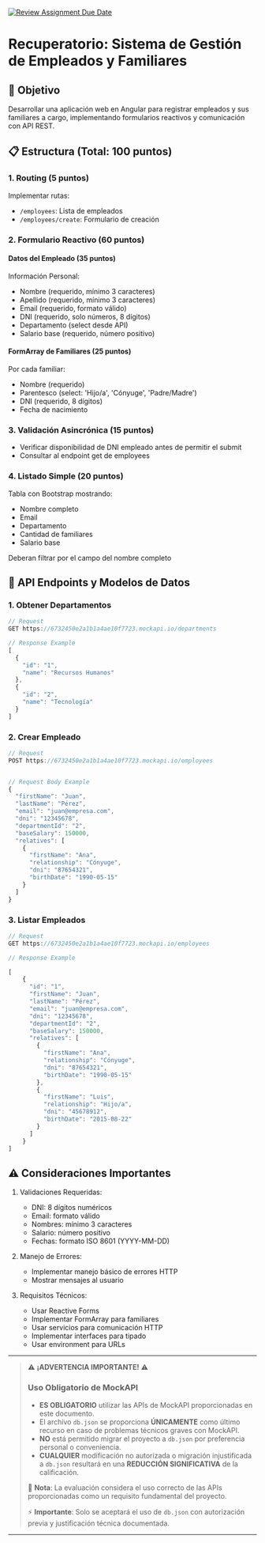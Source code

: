 [![Review Assignment Due Date](https://classroom.github.com/assets/deadline-readme-button-22041afd0340ce965d47ae6ef1cefeee28c7c493a6346c4f15d667ab976d596c.svg)](https://classroom.github.com/a/XtOvY3Si)
# Recuperatorio: Sistema de Gestión de Empleados y Familiares

## 🎯 Objetivo
Desarrollar una aplicación web en Angular para registrar empleados y sus familiares a cargo, implementando formularios reactivos y comunicación con API REST.


## 📋 Estructura (Total: 100 puntos)

### 1. Routing (5 puntos)
Implementar rutas:
- `/employees`: Lista de empleados
- `/employees/create`: Formulario de creación

### 2. Formulario Reactivo (60 puntos)

#### Datos del Empleado (35 puntos)
Información Personal:
- Nombre (requerido, mínimo 3 caracteres)
- Apellido (requerido, mínimo 3 caracteres)
- Email (requerido, formato válido)
- DNI (requerido, solo números, 8 dígitos)
- Departamento (select desde API)
- Salario base (requerido, número positivo)

#### FormArray de Familiares (25 puntos)
Por cada familiar:
- Nombre (requerido)
- Parentesco (select: 'Hijo/a', 'Cónyuge', 'Padre/Madre')
- DNI (requerido, 8 dígitos)
- Fecha de nacimiento

### 3. Validación Asincrónica (15 puntos)
- Verificar disponibilidad de DNI empleado antes de permitir el submit
- Consultar al endpoint get de employees

### 4. Listado Simple (20 puntos)
Tabla con Bootstrap mostrando:
- Nombre completo
- Email
- Departamento
- Cantidad de familiares
- Salario base

Deberan filtrar por el campo del nombre completo
## 📡 API Endpoints y Modelos de Datos

### 1. Obtener Departamentos
```typescript
// Request
GET https://6732450e2a1b1a4ae10f7723.mockapi.io/departments

// Response Example
[
  {
    "id": "1",
    "name": "Recursos Humanos"
  },
  {
    "id": "2",
    "name": "Tecnología"
  }
]
```

### 2. Crear Empleado
```typescript
// Request
POST https://6732450e2a1b1a4ae10f7723.mockapi.io/employees


// Request Body Example
{
  "firstName": "Juan",
  "lastName": "Pérez",
  "email": "juan@empresa.com",
  "dni": "12345678",
  "departmentId": "2",
  "baseSalary": 150000,
  "relatives": [
    {
      "firstName": "Ana",
      "relationship": "Cónyuge",
      "dni": "87654321",
      "birthDate": "1990-05-15"
    }
  ]
}

```

### 3. Listar Empleados
```typescript
// Request
GET https://6732450e2a1b1a4ae10f7723.mockapi.io/employees

// Response Example

[
    {
      "id": "1",
      "firstName": "Juan",
      "lastName": "Pérez",
      "email": "juan@empresa.com",
      "dni": "12345678",
      "departmentId": "2",
      "baseSalary": 150000,
      "relatives": [
        {
          "firstName": "Ana",
          "relationship": "Cónyuge",
          "dni": "87654321",
          "birthDate": "1990-05-15"
        },
        {
          "firstName": "Luis",
          "relationship": "Hijo/a",
          "dni": "45678912",
          "birthDate": "2015-08-22"
        }
      ]
    }
]

```

## ⚠️ Consideraciones Importantes

1. Validaciones Requeridas:
   - DNI: 8 dígitos numéricos
   - Email: formato válido
   - Nombres: mínimo 3 caracteres
   - Salario: número positivo
   - Fechas: formato ISO 8601 (YYYY-MM-DD)

2. Manejo de Errores:
   - Implementar manejo básico de errores HTTP
   - Mostrar mensajes al usuario

3. Requisitos Técnicos:
   - Usar Reactive Forms
   - Implementar FormArray para familiares
   - Usar servicios para comunicación HTTP
   - Implementar interfaces para tipado
   - Usar environment para URLs


---

> ⚠️ **¡ADVERTENCIA IMPORTANTE!** ⚠️
>
> ### Uso Obligatorio de MockAPI
> 
> - **ES OBLIGATORIO** utilizar las APIs de MockAPI proporcionadas en este documento.
> - El archivo `db.json` se proporciona **ÚNICAMENTE** como último recurso en caso de problemas técnicos graves con MockAPI.
> - **NO** está permitido migrar el proyecto a `db.json` por preferencia personal o conveniencia.
> - **CUALQUIER** modificación no autorizada o migración injustificada a `db.json` resultará en una **REDUCCIÓN SIGNIFICATIVA** de la calificación.
>
> 📝 **Nota**: La evaluación considera el uso correcto de las APIs proporcionadas como un requisito fundamental del proyecto.
>
> ⚡ **Importante**: Solo se aceptará el uso de `db.json` con autorización previa y justificación técnica documentada.

---

